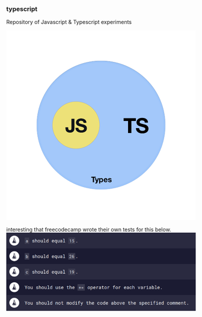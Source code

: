 
### typescript

Repository of Javascript & Typescript experiments

![](js-ts.png)


interesting that freecodecamp wrote their own tests for this below.
![](freeCodeCamp-tests.png)  